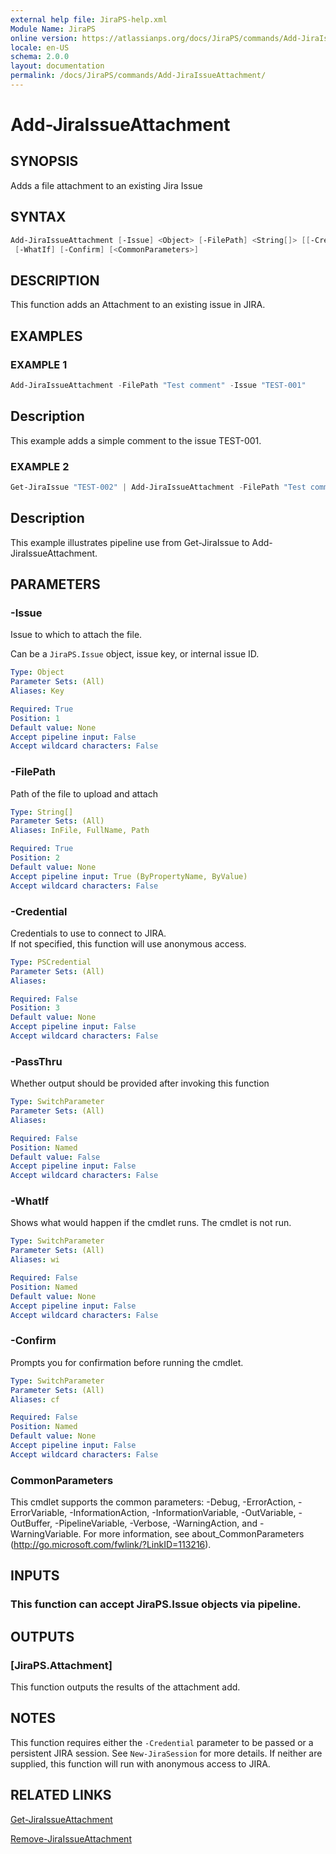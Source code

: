 ```yaml
---
external help file: JiraPS-help.xml
Module Name: JiraPS
online version: https://atlassianps.org/docs/JiraPS/commands/Add-JiraIssueAttachment/
locale: en-US
schema: 2.0.0
layout: documentation
permalink: /docs/JiraPS/commands/Add-JiraIssueAttachment/
---
```

# Add-JiraIssueAttachment

## SYNOPSIS

Adds a file attachment to an existing Jira Issue

## SYNTAX

```powershell
Add-JiraIssueAttachment [-Issue] <Object> [-FilePath] <String[]> [[-Credential] <PSCredential>] [-PassThru]
 [-WhatIf] [-Confirm] [<CommonParameters>]
```

## DESCRIPTION

This function adds an Attachment to an existing issue in JIRA.

## EXAMPLES

### EXAMPLE 1

```powershell
Add-JiraIssueAttachment -FilePath "Test comment" -Issue "TEST-001"
```
Description  
 -----------  
This example adds a simple comment to the issue TEST-001.

### EXAMPLE 2

```powershell
Get-JiraIssue "TEST-002" | Add-JiraIssueAttachment -FilePath "Test comment from PowerShell"
```

Description  
 -----------  
This example illustrates pipeline use from Get-JiraIssue to Add-JiraIssueAttachment.

## PARAMETERS

### -Issue

Issue to which to attach the file.

Can be a `JiraPS.Issue` object, issue key, or internal issue ID.

```yaml
Type: Object
Parameter Sets: (All)
Aliases: Key

Required: True
Position: 1
Default value: None
Accept pipeline input: False
Accept wildcard characters: False
```

### -FilePath

Path of the file to upload and attach

```yaml
Type: String[]
Parameter Sets: (All)
Aliases: InFile, FullName, Path

Required: True
Position: 2
Default value: None
Accept pipeline input: True (ByPropertyName, ByValue)
Accept wildcard characters: False
```

### -Credential

Credentials to use to connect to JIRA.  
If not specified, this function will use anonymous access.

```yaml
Type: PSCredential
Parameter Sets: (All)
Aliases:

Required: False
Position: 3
Default value: None
Accept pipeline input: False
Accept wildcard characters: False
```

### -PassThru

Whether output should be provided after invoking this function

```yaml
Type: SwitchParameter
Parameter Sets: (All)
Aliases:

Required: False
Position: Named
Default value: False
Accept pipeline input: False
Accept wildcard characters: False
```

### -WhatIf

Shows what would happen if the cmdlet runs.
The cmdlet is not run.

```yaml
Type: SwitchParameter
Parameter Sets: (All)
Aliases: wi

Required: False
Position: Named
Default value: None
Accept pipeline input: False
Accept wildcard characters: False
```

### -Confirm

Prompts you for confirmation before running the cmdlet.

```yaml
Type: SwitchParameter
Parameter Sets: (All)
Aliases: cf

Required: False
Position: Named
Default value: None
Accept pipeline input: False
Accept wildcard characters: False
```

### CommonParameters

This cmdlet supports the common parameters: -Debug, -ErrorAction, -ErrorVariable, -InformationAction, -InformationVariable, -OutVariable, -OutBuffer, -PipelineVariable, -Verbose, -WarningAction, and -WarningVariable.
For more information, see about_CommonParameters (http://go.microsoft.com/fwlink/?LinkID=113216).

## INPUTS

### This function can accept JiraPS.Issue objects via pipeline.

## OUTPUTS

### [JiraPS.Attachment]

This function outputs the results of the attachment add.

## NOTES

This function requires either the `-Credential` parameter to be passed or a persistent JIRA session.
See `New-JiraSession` for more details.
If neither are supplied, this function will run with anonymous access to JIRA.

## RELATED LINKS

[Get-JiraIssueAttachment](../Get-JiraIssueAttachment/)

[Remove-JiraIssueAttachment](../Remove-JiraIssueAttachment/)
